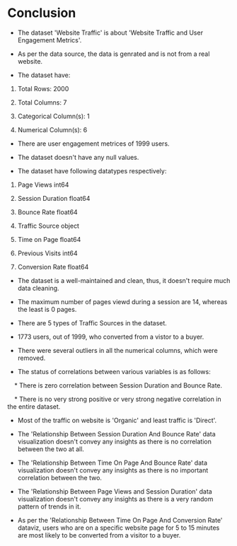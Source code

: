# Conclusion

* The dataset 'Website Traffic' is about 'Website Traffic and User Engagement Metrics'.

* As per the data source, the data is genrated and is not from a real website.

* The dataset have:

1. Total Rows: 2000

2. Total Columns: 7

3. Categorical Column(s): 1

4. Numerical Column(s): 6

* There are user engagement metrices of 1999 users.

* The dataset doesn't have any null values.

* The dataset have following datatypes respectively:

1. Page Views int64

2. Session Duration float64

3. Bounce Rate float64

4. Traffic Source object

5. Time on Page float64

6. Previous Visits int64

7. Conversion Rate float64

* The dataset is a well-maintained and clean, thus, it doesn't require much data cleaning.

* The maximum number of pages viewd during a session are 14, whereas the least is 0 pages.

* There are 5 types of Traffic Sources in the dataset.

* 1773 users, out of 1999, who converted from a vistor to a buyer.

* There were several outliers in all the numerical columns, which were removed.

* The status of correlations between various variables is as follows:

    * There is zero correlation between Session Duration and Bounce Rate.

    * There is no very strong positive or very strong negative correlation in the entire dataset.

* Most of the traffic on website is 'Organic' and least traffic is 'Direct'.

* The 'Relationship Between Session Duration And Bounce Rate' data visualization doesn't convey any insights as there is no correlation between the two at all.

* The 'Relationship Between Time On Page And Bounce Rate' data visualization doesn't convey any insights as there is no important correlation between the two.

* The 'Relationship Between Page Views and Session Duration' data visualization doesn't convey any insights as there is a very random pattern of trends in it.

* As per the 'Relationship Between Time On Page And Conversion Rate' dataviz, users who are on a specific website page for 5 to 15 minutes are most likely to be converted from a visitor to a buyer.
